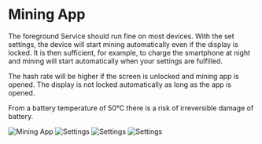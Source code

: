 # Mining App

The foreground Service should run fine on most devices.
With the set settings, the device will start mining automatically even if the display is locked.
It is then sufficient, for example, to charge the smartphone at night and mining will start automatically when your settings are fulfilled.

The hash rate will be higher if the screen is unlocked and mining app is opened. The display is not locked automatically as long as the app is opened.

From a battery temperature of 50°C there is a risk of irreversible damage of battery.

![Mining App](/img/1.png)
![Settings](/img/2.png)
![Settings](/img/3.png)
![Settings](/img/4.png)

